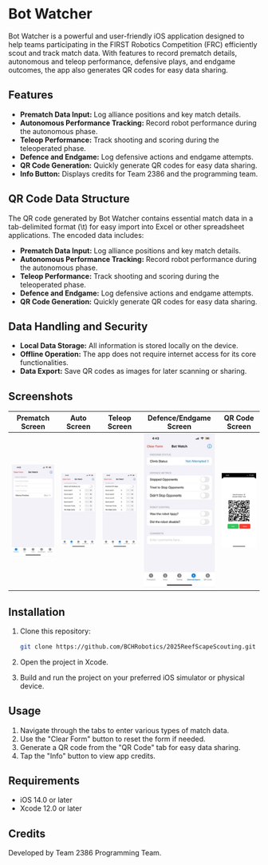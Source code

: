 # Bot Watcher

Bot Watcher is a powerful and user-friendly iOS application designed to help teams participating in the FIRST Robotics Competition (FRC) efficiently scout and track match data. With features to record prematch details, autonomous and teleop performance, defensive plays, and endgame outcomes, the app also generates QR codes for easy data sharing.

## Features

- **Prematch Data Input:** Log alliance positions and key match details.
- **Autonomous Performance Tracking:** Record robot performance during the autonomous phase.
- **Teleop Performance:** Track shooting and scoring during the teleoperated phase.
- **Defence and Endgame:** Log defensive actions and endgame attempts.
- **QR Code Generation:** Quickly generate QR codes for easy data sharing.
- **Info Button:** Displays credits for Team 2386 and the programming team.

## QR Code Data Structure

The QR code generated by Bot Watcher contains essential match data in a tab-delimited format (\t) for easy import into Excel or other spreadsheet applications. The encoded data includes:

- **Prematch Data Input:** Log alliance positions and key match details.
- **Autonomous Performance Tracking:** Record robot performance during the autonomous phase.
- **Teleop Performance:** Track shooting and scoring during the teleoperated phase.
- **Defence and Endgame:** Log defensive actions and endgame attempts.
- **QR Code Generation:** Quickly generate QR codes for easy data sharing.

## Data Handling and Security

- **Local Data Storage:** All information is stored locally on the device.
- **Offline Operation:** The app does not require internet access for its core functionalities.
- **Data Export:** Save QR codes as images for later scanning or sharing.

## Screenshots

| Prematch Screen | Auto Screen | Teleop Screen | Defence/Endgame Screen | QR Code Screen |
|:---------------:|:-----------:|:-------------:|:----------------------:|:--------------:|
| ![Prematch](ScreenShots/E7098EF8-840D-4DF9-9A2E-51E63BAB0816_4_5005_c.jpeg) | ![Auto](ScreenShots/37CA168D-CD0B-4316-993D-15DED92EB879_4_5005_c.jpeg) | ![Teleop](ScreenShots/EB9548B3-A383-430B-B740-6D1939507238_4_5005_c.jpeg) | ![Defence/Endgame](ScreenShots/1FB42167-A59B-4371-9831-F695515AB75D_4_5005_c.jpeg) | ![QR Code](ScreenShots/D73DC45B-728A-4EA6-B50A-AD8834DBB80C_4_5005_c.jpeg) | ![QR Code](ScreenShots/76A5DFE7-DB12-4C3D-8D75-B7265D157A44_4_5005_c.jpeg) |

## Installation

1. Clone this repository:
   ```bash
   git clone https://github.com/BCHRobotics/2025ReefScapeScouting.git
   ```

2. Open the project in Xcode.
3. Build and run the project on your preferred iOS simulator or physical device.

## Usage

1. Navigate through the tabs to enter various types of match data.
2. Use the "Clear Form" button to reset the form if needed.
3. Generate a QR code from the "QR Code" tab for easy data sharing.
4. Tap the "Info" button to view app credits.

## Requirements

- iOS 14.0 or later
- Xcode 12.0 or later

## Credits

Developed by Team 2386 Programming Team.
